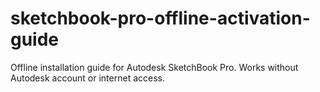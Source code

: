 # sketchbook-pro-offline-activation-guide
Offline installation guide for Autodesk SketchBook Pro. Works without Autodesk account or internet access.
